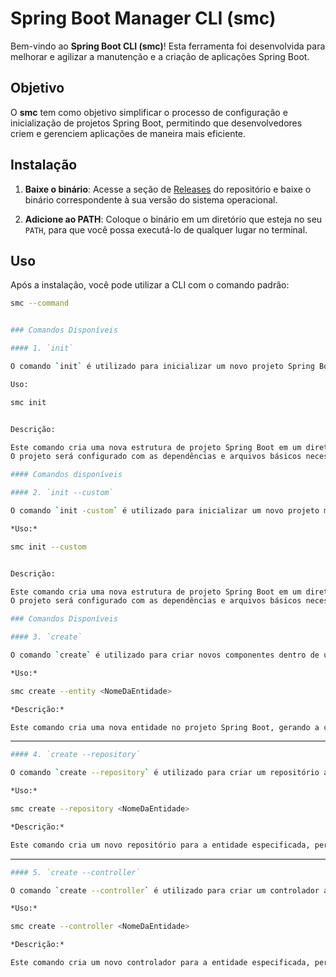 # Spring Boot Manager CLI (smc)

Bem-vindo ao **Spring Boot CLI (smc)**! Esta ferramenta foi desenvolvida para melhorar e agilizar a manutenção e a criação de aplicações Spring Boot.

## Objetivo

O **smc** tem como objetivo simplificar o processo de configuração e inicialização de projetos Spring Boot, permitindo que desenvolvedores criem e gerenciem aplicações de maneira mais eficiente.

## Instalação

1. **Baixe o binário**: Acesse a seção de [Releases](https://github.com/Lacan1712/Spring-Manager-CLI/releases) do repositório e baixe o binário correspondente à sua versão do sistema operacional.

2. **Adicione ao PATH**: Coloque o binário em um diretório que esteja no seu `PATH`, para que você possa executá-lo de qualquer lugar no terminal.

## Uso

Após a instalação, você pode utilizar a CLI com o comando padrão:

```bash
smc --command
```

```bash

### Comandos Disponíveis

#### 1. `init`

O comando `init` é utilizado para inicializar um novo projeto Spring Boot com as configurações padrão.

Uso:

smc init


Descrição:

Este comando cria uma nova estrutura de projeto Spring Boot em um diretório específico.
O projeto será configurado com as dependências e arquivos básicos necessários para iniciar o desenvolvimento.

```
```bash
#### Comandos disponíveis

#### 2. `init --custom`

O comando `init -custom` é utilizado para inicializar um novo projeto mas com parâmetros personalizados.

*Uso:*

smc init --custom


Descrição:

Este comando cria uma nova estrutura de projeto Spring Boot em um diretório específico.
O projeto será configurado com as dependências e arquivos básicos necessários para iniciar o desenvolvimento mas com parâmetros personalizados.
```
```bash
### Comandos Disponíveis

#### 3. `create`

O comando `create` é utilizado para criar novos componentes dentro de um projeto Spring Boot, e em cada de componente pode ser passado um diretório path no padrão 'meu/caminho/component'.

*Uso:*

smc create --entity <NomeDaEntidade>

*Descrição:*

Este comando cria uma nova entidade no projeto Spring Boot, gerando a classe correspondente na estrutura de pacotes definida.
```
---
```bash
#### 4. `create --repository`

O comando `create --repository` é utilizado para criar um repositório associado a uma entidade.

*Uso:*

smc create --repository <NomeDaEntidade>

*Descrição:*

Este comando cria um novo repositório para a entidade especificada, permitindo a realização de operações de persistência no banco de dados.
```
---
```bash
#### 5. `create --controller`

O comando `create --controller` é utilizado para criar um controlador associado a uma entidade.

*Uso:*

smc create --controller <NomeDaEntidade>

*Descrição:*

Este comando cria um novo controlador para a entidade especificada, permitindo a manipulação de requisições e respostas HTTP no projeto.
```
